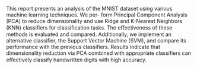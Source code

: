 This report presents an analysis of the MNIST dataset using various machine learning techniques. We per-
form Principal Component Analysis (PCA) to reduce dimensionality and use Ridge and K-Nearest Neighbors
(KNN) classifiers for classification tasks. The eﬀectiveness of these methods is evaluated and compared. Additionally, we implement an alternative classifier, the Support Vector Machine (SVM), and compare its
performance with the previous classifiers. Results indicate that dimensionality reduction via PCA combined
with appropriate classifiers can eﬀectively classify handwritten digits with high accuracy.
